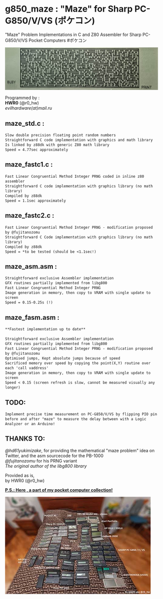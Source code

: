 # g850_maze : "Maze" for Sharp PC-G850/V/VS (ポケコン)
"Maze" Problem Implementations in C and Z80 Assembler for Sharp PC-G850/V/VS Pocket Computers #ポケコン

!["Maze" on G850* Screen](img/maze.jpg)




Programmed by :<br>
	**HWR0** (@r0_hw) <br>
	*evilhardware(аt)mail.ru*


maze_std.c	:
-------------
	Slow double precision floating point random numbers
	Straightforward C code implementation with graphics and math library
	Is linked by z88dk with generic Z80 math library
	Speed = 4.77sec approximately
	
maze_fastc1.c :
---------------
	Fast Linear Congruential Method Integer PRNG coded in inline z80 assembler
	Straightforward C code implementation with graphics library (no math library)
	Compiled by z88dk
	Speed = 1.1sec approximately

maze_fastc2.c :
---------------

	Fast Linear Congruential Method Integer PRNG - modification proposed by @fujitanozomu
	Straightforward C Code implementation with graphics library (no math library)
	Compiled by z88dk
	Speed = *to be tested (should be <1.1sec!)

maze_asm.asm :
--------------
	Straightforward exclusive Assembler implementation
	GFX routines partially implemented from libg800
	Fast Linear Congruential Method Integer PRNG 
	Image generation in memory, then copy to VRAM with single update to screen 
	Speed = 0.15-0.25s (!) 

maze_fasm.asm :
--------------
	**Fastest implementation up to date**
	
  	Straightforward exclusive Assembler implementation
  	GFX routines partially implemented from libg800
	Fast Linear Congruential Method Integer PRNG - modification proposed by @fujitanozomu
  	Optimised jumps, Kept absolute jumps because of speed
	Sacrificed memory over speed by copying the point(X,Y) routine over each 'call vaddress'
	Image generation in memory, then copy to VRAM with single update to screen
	Speed < 0.15 (screen refresh is slow, cannot be measured visually any longer)
  
  
  
## TODO: 	
	Implement precise time measurement on PC-G850/V/VS by flipping PIO pin
	before and after "maze" to measure the delay between with a Logic Analyzer or an Arduino!
		
    
    
THANKS TO:
----------

*@hd61yukimizake*, for providing the mathematical "maze problem" idea on Twitter, and the asm sourcecode for the PB-1000<br>
*@fujitanozomu* for his PRNG variant <br>
*The original author of the libg800 library* <br>




Provided as is,<br>
by HWR0 (@r0_hw)<br>


<a href="https://github.com/hwreverse/g850_main/tree/main/MCBreakoutBoard"><b>
P.S.: Here , a part of my pocket computer collection!

![Collection](img/smallcoll.jpg)

  </b></a>
